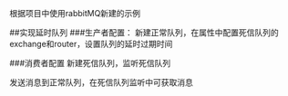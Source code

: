 
根据项目中使用rabbitMQ新建的示例

##实现延时队列
###生产者配置：
新建正常队列，在属性中配置死信队列的exchange和router，设置队列的延时过期时间

###消费者配置
新建死信队列，监听死信队列

发送消息到正常队列，在死信队列监听中可获取消息


